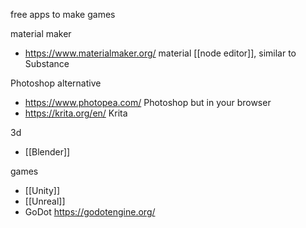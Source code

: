 free apps to make games

material maker
- https://www.materialmaker.org/ material [[node editor]], similar to Substance

Photoshop alternative
- https://www.photopea.com/ Photoshop but in your browser
- https://krita.org/en/ Krita

3d
- [[Blender]]

games
- [[Unity]]
- [[Unreal]]
- GoDot https://godotengine.org/